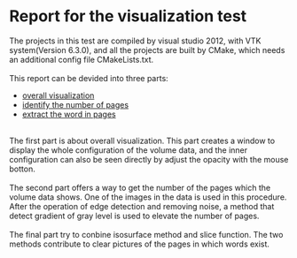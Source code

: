Report for the visualization test
=================================
The projects in this test are compiled by visual studio 2012, with VTK system(Version 6.3.0), and all the projects are built by CMake, which needs an additional config file CMakeLists.txt. <br><br>
This report can be devided into three parts:
* [overall visualization](https://github.com/csh589/pages-visualization/tree/master/OverallVisualization)
* [identify the number of pages](https://github.com/csh589/pages-visualization/tree/master/Mission1-PagesQuantity)
* [extract the word in pages](https://github.com/csh589/pages-visualization/tree/master/Mission2-ExtractWords)
<br><br>


The first part is about overall visualization. This part creates a window to display the whole configuration of the volume data, and the inner configuration can also be seen directly by adjust the opacity with the mouse botton.<br><br>
The second part offers a way to get the number of the pages which the volume data shows. One of the images in the data is used in this procedure. After the operation of edge detection and removing noise, a method that detect gradient of gray level is used to elevate the number of pages.<br><br>
The final part try to conbine isosurface method and slice function. The two methods contribute to clear pictures of the pages in which words exist.
